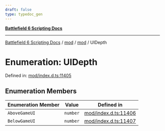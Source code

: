 ```yaml
---
draft: false
type: typedoc_gen
---
```


[**Battlefield 6 Scripting Docs**](../../../_index.md)

***

[Battlefield 6 Scripting Docs](../../../_index.md) / [mod](../../_index.md) / [mod](../_index.md) / UIDepth

# Enumeration: UIDepth

Defined in: [mod/index.d.ts:11405](https://github.com/battlefield-portal-community/portal-docs/blob/6d87e21c5922a3efb03c634dbe98e5fe6e797672/generators/santiago/mod/index.d.ts#L11405)

## Enumeration Members

| Enumeration Member | Value | Defined in |
| ------ | ------ | ------ |
| <a id="abovegameui"></a> `AboveGameUI` | `number` | [mod/index.d.ts:11406](https://github.com/battlefield-portal-community/portal-docs/blob/6d87e21c5922a3efb03c634dbe98e5fe6e797672/generators/santiago/mod/index.d.ts#L11406) |
| <a id="belowgameui"></a> `BelowGameUI` | `number` | [mod/index.d.ts:11407](https://github.com/battlefield-portal-community/portal-docs/blob/6d87e21c5922a3efb03c634dbe98e5fe6e797672/generators/santiago/mod/index.d.ts#L11407) |
